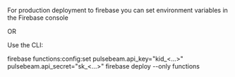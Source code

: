 For production deployment to firebase you can set environment variables in the Firebase console 

OR

Use the CLI:

firebase functions:config:set pulsebeam.api_key="kid_<...>" pulsebeam.api_secret="sk_<...>"
firebase deploy --only functions